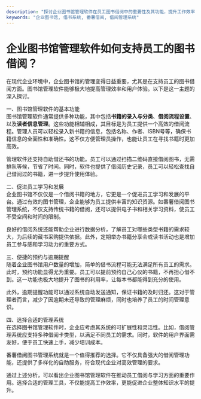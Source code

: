 ```yaml
---
description: "探讨企业图书馆管理软件在员工图书借阅中的重要性及其功能，提升工作效率。"
keywords: "企业图书馆, 借书系统, 番薯借阅, 借阅管理系统"
---
```

# 企业图书馆管理软件如何支持员工的图书借阅？

在现代企业环境中，企业图书馆的管理变得日益重要，尤其是在支持员工的图书借阅方面。图书馆管理软件能够极大地提高管理效率和用户体验。以下是这一主题的深入探讨。

一、图书馆管理软件的基本功能  
图书馆管理软件通常提供多种功能，其中包括**书籍的录入与分类**、**借阅流程设置**、以及**读者信息管理**。这些功能相辅相成，其目标是为员工提供一个高效的借阅流程。管理人员可以轻松录入新书籍的信息，包括名称、作者、ISBN号等，确保书籍信息的全面性和准确性。这不仅方便管理员操作，也能让员工在寻找书籍时更加高效。

管理软件还支持自助借还书的功能。员工可以通过扫描二维码直接借阅图书，无需排队等候，节省了时间。同时，软件也提供了借阅历史记录，员工可以轻松查找自己借阅过的书籍，进一步提升使用体验。

二、促进员工学习和发展  
企业图书馆不仅仅是一个借阅书籍的地方，它更是一个促进员工学习和发展的平台。通过有效的图书管理，企业能够为员工提供丰富的知识资源。如番薯借阅图书管理系统，不仅支持传统书籍的借阅，还可以提供电子书和相关学习资料，使员工不受空间和时间的限制。

良好的借阅系统还能帮助企业进行数据分析，了解员工对哪些类型书籍的需求较大，为后续的藏书采购提供依据。此外，定期举办书籍分享会或读书活动也是增加员工参与感和学习动力的重要方式。

三、便捷的预约与逾期提醒  
随着企业图书馆用户数量的增加，简单的借书流程可能无法满足所有员工的需求。此时，预约功能显得尤为重要。员工可以提前预约自己心仪的书籍，不再担心借不到。这一功能也极大地提升了图书的利用率，让每本书都能得到充分的使用。

此外，逾期提醒功能可以通过系统自动发送通知，保证书籍的及时归还。这对于管理者而言，减少了因逾期未还导致的管理麻烦，同时也培养了员工的时间管理意识。

四、选择合适的管理系统  
在选择图书馆管理软件时，企业应考虑其系统的可扩展性和灵活性。比如，借阅管理系统应支持多种借阅卡类型，以满足不同员工的需求。同时，软件的用户界面需友好，便于员工快速上手，减少培训成本。

番薯借阅图书管理系统就是一个值得推荐的选择。它不仅具备强大的借阅管理功能，还提供了多样化的自助服务，符合现代企业对高效管理的要求。

通过上述分析，可以看出企业图书馆管理软件在推动员工借阅与学习方面的重要作用。选择合适的管理工具，不仅能提高工作效率，更能促进企业整体知识水平的提升。
